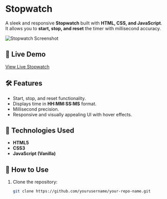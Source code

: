# Stopwatch

A sleek and responsive **Stopwatch** built with **HTML, CSS, and JavaScript**.  
It allows you to **start, stop, and reset** the timer with millisecond accuracy.

![Stopwatch Screenshot](screenshot.png) <!-- Replace with your screenshot if you have one -->

## 🔗 Live Demo
[View Live Stopwatch](https://yourusername.github.io/your-repo-name/) <!-- Replace with your GitHub Pages link -->

## 🛠 Features
- Start, stop, and reset functionality.
- Displays time in **HH:MM:SS:MS** format.
- Millisecond precision.
- Responsive and visually appealing UI with hover effects.

## 🧰 Technologies Used
- **HTML5**
- **CSS3**
- **JavaScript (Vanilla)**

## 🚀 How to Use
1. Clone the repository:
   ```bash
   git clone https://github.com/yourusername/your-repo-name.git
